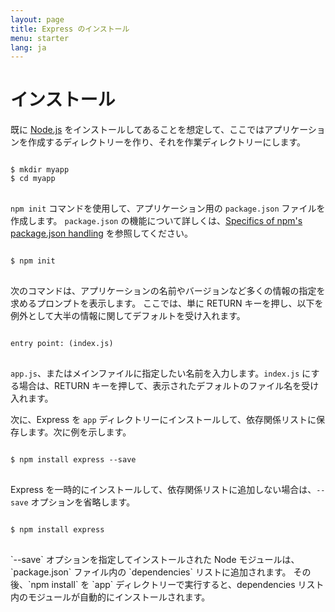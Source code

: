 ```yaml
---
layout: page
title: Express のインストール
menu: starter
lang: ja
---
```


# インストール

既に [Node.js](https://nodejs.org/) をインストールしてあることを想定して、ここではアプリケーションを作成するディレクトリーを作り、それを作業ディレクトリーにします。

<pre>
<code class="language-sh" translate="no">
$ mkdir myapp
$ cd myapp
</code>
</pre>

`npm init` コマンドを使用して、アプリケーション用の `package.json` ファイルを作成します。
`package.json` の機能について詳しくは、[Specifics of npm's package.json handling](https://docs.npmjs.com/files/package.json) を参照してください。

<pre>
<code class="language-sh" translate="no">
$ npm init
</code>
</pre>

次のコマンドは、アプリケーションの名前やバージョンなど多くの情報の指定を求めるプロンプトを表示します。
ここでは、単に RETURN キーを押し、以下を例外として大半の情報に関してデフォルトを受け入れます。

<pre>
<code class="language-sh" translate="no">
entry point: (index.js)
</code>
</pre>

`app.js`、またはメインファイルに指定したい名前を入力します。`index.js` にする場合は、RETURN キーを押して、表示されたデフォルトのファイル名を受け入れます。

次に、Express を `app` ディレクトリーにインストールして、依存関係リストに保存します。次に例を示します。

<pre>
<code class="language-sh" translate="no">
$ npm install express --save
</code>
</pre>

Express を一時的にインストールして、依存関係リストに追加しない場合は、`--save` オプションを省略します。

<pre>
<code class="language-sh" translate="no">
$ npm install express
</code>
</pre>

<div class="doc-box doc-info" markdown="1">
`--save` オプションを指定してインストールされた Node モジュールは、`package.json` ファイル内の `dependencies` リストに追加されます。
その後、`npm install` を `app` ディレクトリーで実行すると、dependencies リスト内のモジュールが自動的にインストールされます。
</div>
